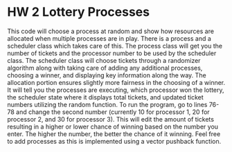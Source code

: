 # HW 2 Lottery Processes
This code will choose a process at random and show how resources are allocated when multiple processes are in play. There is a process and a scheduler class which takes care of this. The process class will get you the number of tickets and the processor number to be used by the scheduler class. The scheduler class will choose tickets through a randomizer algorithm along with taking care of adding any additional processes, choosing a winner, and displaying key information along the way. The allocation portion ensures slightly more fairness in the choosing of a winner.
It will tell you the processes are executing, which processor won the lottery, the scheduler state where it displays total tickets, and updated ticket numbers utilizing the random function.
To run the program, go to lines 76-78 and change the second number (currently 10 for processor 1, 20 for processor 2, and 30 for processor 3).
This will edit the amount of tickets resulting in a higher or lower chance of winning based on the number you enter. The higher the number, the better the chance of it winning. Feel free to add processes as this is implemented using a vector pushback function. 
